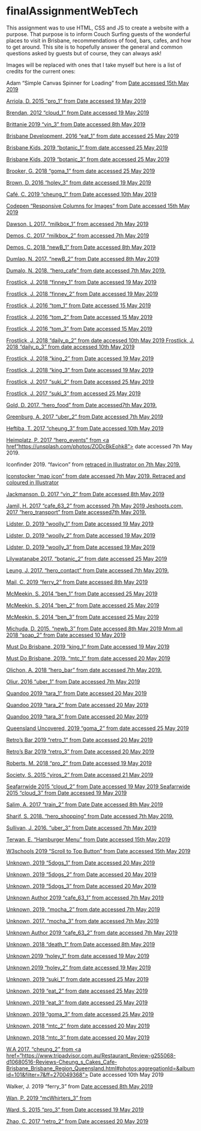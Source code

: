 # finalAssignmentWebTech

This assignment was to use HTML, CSS and JS to create a website with a purpose. That purpose is to inform Couch Surfing guests of the wonderful places to visit in Brisbane, recommendations of food, bars, cafes, and how to get around. This site is to hopefully answer the general and common questions asked by guests but of course, they can always ask!

Images will be replaced with ones that I take myself but here is a list of credits for the current ones:


Adam “Simple Canvas Spinner for Loading” from <a href="https://codepen.io/badurski/pen/rpqgLZ"> Date accessed 15th May 2019

Arriola, D. 2015 “pro_1” from <a href= "https://thegoodguide.com.au/brisbane/blog/drinks-bars-after-dark/item/prohibition-bar-opening"> Date accessed 19 May 2019

Brendan, 2012 “cloud_1” from <a href="https://foursquare.com/v/cloudland/4b063d8bf964a520fbe922e3?openPhotoId=4fc5d339e4b067928c0fd5d5"> Date accessed 19 May 2019

Brittanie 2019 “vin_3” from <a href= "http://www.brittslist.com.au/article/guide-best-op-shops-brisbane/"> Date accessed 8th May 2019

Brisbane Development, 2016 “eat_1” from <a href="https://brisbanedevelopment.com/big-expansion-plans-proposed-for-eat-street-markets/"> date accessed 25 May 2019

Brisbane Kids, 2019 “botanic_1” from <a href="https://www.brisbanekids.com.au/brisbane-city-botanic-gardens/"> date accessed 25 May 2019

Brisbane Kids, 2019 “botanic_3” from <a href="https://www.brisbanekids.com.au/brisbane-city-botanic-gardens/"> date accessed 25 May 2019

Brooker, G. 2018 “goma_1” from <a href="https://theweekendedition.com.au/design/james-turrell-night-life/"> date accessed 25 May 2019

Brown, D. 2016 “holey_3” from <a href="https://www.broadsheet.com.au/brisbane/food-and-drink/holey-moley-golf-club-opens-fortitude-valley"> date accessed 19 May 2019

Café, C. 2019 “cheung_1” from <a href="https://cheungs-cakes-cafe.business.site/"> Date accessed 10th May 2019

Codepen “Responsive Columns for Images” from <a href="https://codepen.io/badurski/pen/rpqgLZ"> Date accessed 15th May 2019

Dawson, L 2017. “milkbox_1” from <a href="https://concreteplayground.com/brisbane/restaurants/milk-box-coffee-tuckshop">accessed 7th May 2019

Demos, C. 2017 “milkbox_2” from <a href="https://theweekendedition.com.au/stumble-guide/milk-box-coffee-and-tuckshop/">accessed 7th May 2019

Demos, C. 2018 “newB_1” from  <a href="https://theweekendedition.com.au/stumble-guide/the-new-black/">  Date accessed 8th May 2019

Dumlao, N. 2017. “newB_2” from <a href="https://unsplash.com/photos/N9I3T-AUp84"> Date accessed 8th May 2019

Dumalo, N. 2018. “hero_cafe” from <a href=“https://unsplash.com/photos/vbt-Fp3b5FA”> date accessed 7th May 2019.

Frostlick, J. 2018 “finney_1” <a href="https://theweekendedition.com.au/stumble-guide/finney-isles/"> from Date accessed 19 May 2019

Frostlick, J. 2018 “finney_2” <a href="https://theweekendedition.com.au/stumble-guide/finney-isles/"> from Date accessed 19 May 2019

Frostlick, J. 2016 “tom_1” from <a href="https://unsplash.com/photos/46Yad80Ynp4"> Date accessed 15 May 2019

Frostlick, J. 2016 “tom_2” from <a href="https://unsplash.com/photos/46Yad80Ynp4"> Date accessed 15 May 2019

Frostlick, J. 2016 “tom_3” from <a href="https://unsplash.com/photos/46Yad80Ynp4"> Date accessed 15 May 2019

Frostlick, J. 2018 “daily_p_2” from <a href="https://theweekendedition.com.au/stumble-guide/daily-planet-cafe/"> date accessed 10th May 2019
Frostlick, J. 2018 “daily_p_3” from <a href="https://theweekendedition.com.au/stumble-guide/daily-planet-cafe/"> date accessed 10th May 2019

Frostlick, J. 2018 “king_2” from <a href="https://theweekendedition.com.au/stumble-guide/king-lears-throne/"> Date accessed 19 May 2019

Frostlick, J. 2018 “king_3” from <a href="https://theweekendedition.com.au/stumble-guide/king-lears-throne/"> Date accessed 19 May 2019

Frostlick, J. 2017 “suki_2” from <a href="https://theweekendedition.com.au/stumble-guide/suki-gasworks/"> Date accessed 25 May 2019

Frostlick, J. 2017 “suki_3” from <a href="https://theweekendedition.com.au/stumble-guide/suki-gasworks/Date"> accessed 25 May 2019

Gold, D. 2017. “hero_food” from <a href=“https://unsplash.com/photos/4_jhDO54BYg”> Date accessed7th May 2019.

Greenburg, A. 2017 “uber_2” from <a href="https://www.wired.com/story/uber-paid-off-hackers-to-hide-a-57-million-user-data-breach/"> Date accessed 7th May 2019

Heftiba, T. 2017 “cheung_3” from <a href="https://unsplash.com/photos/Jz8GUm4kzVk"> Date accessed 10th May 2019

Heimplatz, P. 2017 “hero_events” from <a href“https://unsplash.com/photos/ZODcBkEohk8”> date accessed 7th May 2019.

Iconfinder 2019. “favicon”  from <a href="https://www.iconfinder.com/icons/321966/bar_chill_cocktail_creative_drink_glass_grid_ice_party_refresh_shape_soda_icon"> retraced in Illustrator on 7th May 2019.

Iconstocker “map icon” from <a href=“https://www.vectorstock.com/royalty-free-vector/location-on-map-icon-vector-22623159”> date accessed 7th May 2019. Retraced and coloured in Illustrator

Jackmanson, D. 2017 “vin_2” from <a href="https://www.flickr.com/photos/djackmanson/359330189"> Date accessed 8th May 2019

Jamil, H. 2017 “cafe_63_2” from <a href="https://unsplash.com/photos/J9lD6FS6_cs"> accessed 7th May 2019
Jeshoots.com, 2017 “hero_transport” from <a href=“https://unsplash.com/photos/qVEa8R0lIWk”> Date accessed7th May 2019.

Lidster, D. 2019 “woolly_1” from <a href= "http://espresso-and-matcha.blogspot.com/2015/10/woolly-mammoth-fortitude-valley.html"> Date accessed 19 May 2019

Lidster, D. 2019 “woolly_2” from <a href="http://espresso-and-matcha.blogspot.com/2015/10/woolly-mammoth-fortitude-valley.html"> Date accessed 19 May 2019

Lidster, D. 2019 “woolly_3” from <a href="http://espresso-and-matcha.blogspot.com/2015/10/woolly-mammoth-fortitude-valley.html"> Date accessed 19 May 2019

Lilywatanabe 2017. “botanic_2” from <a href="https://en.wikipedia.org/wiki/City_Botanic_Gardens#/media/File:Alicestreet.jpg"> date accessed 25 May 2019

Leung, J. 2017. “hero_contact” from <a href=“https://unsplash.com/photos/Xaanw0s0pMk”> Date accessed 7th May 2019.

Mail, C. 2019 “ferry_2” from <a href="https://www.couriermail.com.au/subscribe/news/1/?sourceCode=CMWEB_WRE170_a_GGL&dest=https%3A%2F%2Fwww.couriermail.com.au%2Fquestnews%2Fsoutheast%2Fdeputy-mayor-adrian-schrinner-says-translink-sink-free-ferry%2Fnews-story%2F07ef22e8392ad33e428c7015d943752e&memtype=anonymous&mode=premium&v21suffix=51-b"> Date accessed 8th May 2019


McMeekin, S. 2014 “ben_1” from <a href="https://www.theurbanlist.com/brisbane/a-list/ben-s-burgers-opens-valley"> Date accessed 25 May 2019

McMeekin, S. 2014 “ben_2” from <a href="https://www.theurbanlist.com/brisbane/a-list/ben-s-burgers-opens-valley"> Date accessed 25 May 2019

McMeekin, S. 2014 “ben_3” from <a href="https://www.theurbanlist.com/brisbane/a-list/ben-s-burgers-opens-valley"> Date accessed 25 May 2019

Michuda, D. 2015. “newb_3” from <a href="https://unsplash.com/photos/fphpSh9KBXE"> Date accessed 8th May 2019
Mnm.all 2018 “soap_2” from <a href="https://unsplash.com/photos/46Yad80Ynp4"> Date accessed 10 May 2019

Must Do Brisbane, 2019 “king_1” from <a href="https://www.mustdobrisbane.com/features/king-lears-throne-fortitude-valley"> Date accessed 19 May 2019

Must Do Brisbane, 2019. “mtc_1” from <a href="https://www.mustdobrisbane.com/features/things-do-weekend-23-25-march"> date accessed 20 May 2019

Olichon, A. 2018 “hero_bar” from <a href=“https://unsplash.com/photos/_CpF-Za8crc”> date accessed 7th May 2019.

Oliur. 2016 “uber_1” from <a href="https://www.theverge.com/2018/11/14/18088010/uber-rewards-loyalty-program-perks"> Date accessed 7th May 2019

Quandoo 2019 “tara_1” from <a href="https://www.quandoo.com.au/place/tara-thai-29169"> Date accessed 20 May 2019

Quandoo 2019 “tara_2” from <a href="https://www.quandoo.com.au/place/tara-thai-29169"> Date accessed 20 May 2019

Quandoo 2019 “tara_3” from <a href="https://www.quandoo.com.au/place/tara-thai-29169"> Date accessed 20 May 2019

Queensland Uncovered, 2019 “goma_2” from <a href="https://www.queensland.com/attraction/queensland-art-gallery-and-gallery-of-modern-art-qagoma"> date accessed 25 May 2019

Retro’s Bar 2019 “retro_1” from <a href="https://brisbane.retros.com.au/wp-content/uploads/2017/07/retros-entrance-sm.jpg"> Date accessed 20 May 2019

Retro’s Bar 2019 “retro_3” from <a href="https://brisbane.retros.com.au/wp-content/uploads/2017/07/retros-entrance-sm.jpg"> Date accessed 20 May 2019

Roberts, M. 2018 “pro_2” from <a href="https://www.broadsheet.com.au/brisbane/fortitude-valley/bars/prohibition"> Date accessed 19 May 2019

Society, S. 2015 “yiros_2” from <a href="https://www.zomato.com/photos/pv-res-16594654-u_NjY2MjA0ODQxMz"> Date accessed 21 May 2019

Seafarrwide 2015 “cloud_2” from <a href="https://www.weekendnotes.com/cloudland-brisbane/"> Date accessed 19 May 2019
Seafarrwide 2015 “cloud_3” from <a href="https://www.weekendnotes.com/cloudland-brisbane/"> Date accessed 19 May 2019

Salim, A. 2017 “train_2” from <a href="https://unsplash.com/photos/k3obIqEn6qE"> Date Date accessed 8th May 2019

Sharif, S. 2018. “hero_shopping” from <a href=“https://unsplash.com/photos/2tKMjAgMYEM”> Date accessed 7th May 2019.

Sullivan, J. 2016. “uber_3” from <a href="https://www.uber.com/newsroom/securityselfies"> Date accessed 7th May 2019

Terwan, E. “Hamburger Menu” from <a href="https://codepen.io/erikterwan/pen/EVzeRP"> Date accessed 15th May 2019

W3schools 2019 “Scroll to Top Button” from <a href="https://www.w3schools.com/howto/howto_js_scroll_to_top.asp">
Date accessed 15th May 2019

Unknown, 2019 “5dogs_1” from <a href="https://www.zomato.com/brisbane/5-dogs-gourmet-hot-dogs-fortitude-valley"> Date accessed 20 May 2019

Unknown, 2019 “5dogs_2” from <a href="http://www.5dogs.com.au/"> Date accessed 20 May 2019

Unknown, 2019 “5dogs_3” from <a href="http://www.5dogs.com.au/"> Date accessed 20 May 2019

Unknown Author 2019 “cafe_63_1” from <a href="https://www.quandoo.com.au/place/cafe63-plumridge-house-33784"> accessed 7th May 2019

Unknown, 2019. “mocha_2” from <a href="https://mocha-monkees.business.site/#gallery"> date accessed 7th May 2019

Unknown, 2017. “mocha_3” from <a href="https://unsplash.com/photos/GJogrGZxKJE"> date accessed 7th May 2019

Unknown Author 2019 “cafe_63_2” from <a href="https://www.google.com/maps/place/Cafe63+-+Plumridge+House/@-27.458493,153.030875,3a,75y,90t/data=!3m8!1e2!3m6!1sAF1QipOgca0T_WEc2k-WuOGbsHDd3uJjqFBBVhYUnT1B!2e10!3e12!6shttps:%2F%2Flh5.googleusercontent.com%2Fp%2FAF1QipOgca0T_WEc2k-WuOGbsHDd3uJjqFBBVhYUnT1B%3Dw203-h134-k-no!7i1028!8i683!4m5!3m4!1s0x6b9159f13f0e4b7f:0xc4aff4718d464cfe!8m2!3d-27.458493!4d153.030875"> date accessed 7th May 2019

Unknown, 2018 “death_1” from <a href="https://www.dresscodefinder.com/brisbane/death-before-decaf"> Date accessed 8th May 2019

Unknown 2019 “holey_1” <a href="https://www.mustdobrisbane.com/eat-drink-bars-inner-city-fortitude-valley-leisure-indoor-games/holey-moley-golf-club-fortitude"> from date accessed 19 May 2019

Unknown 2019 “holey_2” from <a href="https://theweekendedition.com.au/the-street-photographer/holey-moley-golf-club/ ">date accessed 19 May 2019

Unknown, 2019 “suki_1” from <a href="https://www.tripadvisor.com.au/LocationPhotoDirectLink-g255068-d13006311-i287031479-Suki-Brisbane_Brisbane_Region_Queensland.html"> date accessed 25 May 2019

Unknown, 2019 “eat_2” from <a href="https://hiexbrisbane.com.au/brisbane/attractions-family-fun/item/100-eat-street-market"> date accessed 25 May 2019

Unknown, 2019 “eat_3” from <a href="https://briskfridgetruckrentals.com.au/black-ice-cream-strange-dessert-brisbane/"> date accessed 25 May 2019

Unknown, 2019 “goma_3” from <a href="http://qld.welcome-to.com/queensland-gallery-modern-art/"> date accessed 25 May 2019

Unknown, 2018 “mtc_2” from <a href="https://www.visitbrisbane.com.au/information/articles/activities/things-to-do-mt-coot-tha?sc_lang=en-au"> date accessed 20 May 2019

Unknown, 2018 “mtc_3” from <a href="https://www.visitbrisbane.com.au/information/articles/activities/things-to-do-mt-coot-tha?sc_lang=en-au"> date accessed 20 May 2019

W.A 2017. “cheung_2” from <a href=“https://www.tripadvisor.com.au/Restaurant_Review-g255068-d10680516-Reviews-Cheung_s_Cakes_Cafe-Brisbane_Brisbane_Region_Queensland.html#photos;aggregationId=&albumid=101&filter=7&ff=270049368”> Date accessed 10th May 2019

Walker, J. 2019 “ferry_3” from <a href="https://humantransit.org/2016/12/ferries-opportunities-and-challenges.html"> Date accessed 8th May 2019

Wan, P. 2019 “mcWhirters_3” from <a href="https://www.commercialrealestate.com.au/property/fortitude-valley-qld-4006-2013651484">

Ward, S. 2015 “pro_3” from <a href="https://concreteplayground.com/brisbane/bars/prohibition-brisbane"> Date accessed 19 May 2019

Zhao, C. 2017 “retro_2” <a href="https://www.society19.com/au/best-clubs-in-brisbane/"> from Date accessed 20 May 2019


